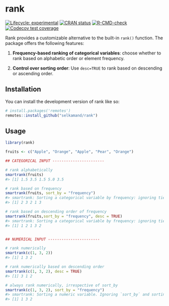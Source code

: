 
<!-- README.md is generated from README.Rmd. Please edit that file -->

# rank

<!-- badges: start -->

[![Lifecycle:
experimental](https://img.shields.io/badge/lifecycle-experimental-orange.svg)](https://lifecycle.r-lib.org/articles/stages.html#experimental)
[![CRAN
status](https://www.r-pkg.org/badges/version/rank)](https://CRAN.R-project.org/package=rank)
[![R-CMD-check](https://github.com/selkamand/rank/actions/workflows/R-CMD-check.yaml/badge.svg)](https://github.com/selkamand/rank/actions/workflows/R-CMD-check.yaml)
[![Codecov test
coverage](https://codecov.io/gh/selkamand/rank/branch/master/graph/badge.svg)](https://app.codecov.io/gh/selkamand/rank?branch=master)
<!-- badges: end -->

Rank provides a customizable alternative to the built-in `rank()`
function. The package offers the following features:

1.  **Frequency-based ranking of categorical variables**: choose whether
    to rank based on alphabetic order or element frequency.

2.  **Control over sorting order**: Use `desc=TRUE` to rank based on
    descending or ascending order.

## Installation

You can install the development version of rank like so:

``` r
# install.packages('remotes')
remotes::install_github("selkamand/rank")
```

## Usage

``` r
library(rank)

fruits <- c("Apple", "Orange", "Apple", "Pear", "Orange")

## CATEGORICAL INPUT -----------------------

# rank alphabetically
smartrank(fruits)
#> [1] 1.5 3.5 1.5 5.0 3.5

# rank based on frequency
smartrank(fruits, sort_by = "frequency")
#> smartrank: Sorting a categorical variable by frequency: ignoring ties.method
#> [1] 2 3 2 1 3

# rank based on descending order of frequency
smartrank(fruits,sort_by = "frequency", desc = TRUE)
#> smartrank: Sorting a categorical variable by frequency: ignoring ties.method
#> [1] 1 2 1 3 2


## NUMERICAL INPUT -----------------------

# rank numerically
smartrank(c(1, 3, 2))
#> [1] 1 3 2

# rank numerically based on descending order
smartrank(c(1, 3, 2), desc = TRUE)
#> [1] 3 1 2

# always rank numerically, irrespective of sort_by
smartrank(c(1, 3, 2), sort_by = "frequency")
#> smartrank: Sorting a numeric variable. Ignoring `sort_by` and sorting numerically
#> [1] 1 3 2
```
